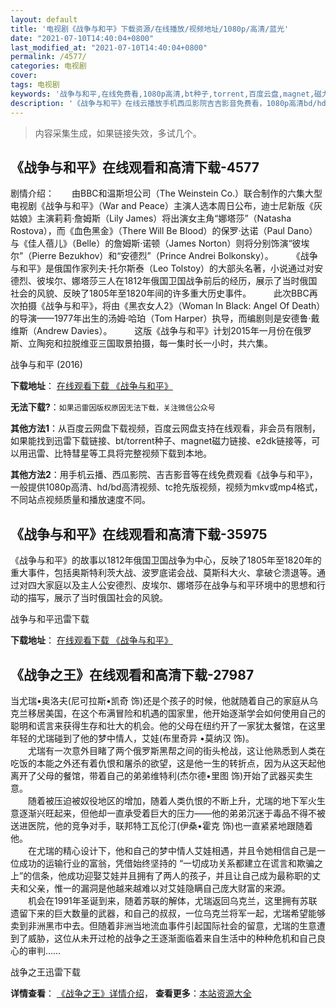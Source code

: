 ```yaml
---
layout: default
title: '电视剧《战争与和平》下载资源/在线播放/视频地址/1080p/高清/蓝光'
date: "2021-07-10T14:40:04+0800"
last_modified_at: "2021-07-10T14:40:04+0800"
permalink: /4577/
categories: 电视剧
cover:
tags: 电视剧
keywords: '战争与和平,在线免费看,1080p高清,bt种子,torrent,百度云盘,magnet,磁力链,迅雷下载资源'
description: '《战争与和平》在线云播放手机西瓜影院吉吉影音免费看，1080p高清bd/hd未删减完整版和tc抢先枪版，mkv/mp4格式，附带bt/torrent种子、magnet/磁力链、百度云盘、网盘资源迅雷下载链接'
---
```


>内容采集生成，如果链接失效，多试几个。


## 《战争与和平》在线观看和高清下载-4577

剧情介绍：　　由BBC和温斯坦公司（The Weinstein Co.）联合制作的六集大型电视剧《战争与和平》（War and Peace）主演人选本周日公布，迪士尼新版《灰姑娘》主演莉莉·詹姆斯（Lily James）将出演女主角“娜塔莎”（Natasha Rostova），而《血色黑金》（There Will Be Blood）的保罗·达诺（Paul Dano）与《佳人蓓儿》（Belle）的詹姆斯·诺顿（James Norton）则将分别饰演“彼埃尔”（Pierre Bezukhov）和“安德烈”（Prince Andrei Bolkonsky）。  　　《战争与和平》是俄国作家列夫·托尔斯泰（Leo Tolstoy）的大部头名著，小说通过对安德烈、彼埃尔、娜塔莎三人在1812年俄国卫国战争前后的经历，展示了当时俄国社会的风貌、反映了1805年至1820年间的许多重大历史事件。  　　此次BBC再次拍摄《战争与和平》，将由《黑衣女人2》（Woman In Black: Angel Of Death）的导演——1977年出生的汤姆·哈珀（Tom Harper）执导，而编剧则是安德鲁·戴维斯（Andrew Davies）。  　　这版《战争与和平》计划2015年一月份在俄罗斯、立陶宛和拉脱维亚三国取景拍摄，每一集时长一小时，共六集。


战争与和平 (2016)

**下载地址**： [在线观看下载 《战争与和平》](https://www.btbtdy.me/btdy/dy2902.html) 


**无法下载?**：`如果迅雷因版权原因无法下载，关注微信公众号 `

**其他方法1**：从百度云网盘下载视频，百度云网盘支持在线观看，非会员有限制，如果能找到迅雷下载链接、bt/torrent种子、magnet磁力链接、e2dk链接等，可以用迅雷、比特彗星等工具将完整视频下载到本地。

**其他方法2**：用手机云播、西瓜影院、吉吉影音等在线免费观看《战争与和平》，一般提供1080p高清、hd/bd高清视频、tc抢先版视频，视频为mkv或mp4格式，不同站点视频质量和播放速度不同。


## 《战争与和平》在线观看和高清下载-35975

《战争与和平》的故事以1812年俄国卫国战争为中心，反映了1805年至1820年的重大事件，包括奥斯特利茨大战、波罗底诺会战、莫斯科大火、拿破仑溃退等。通过对四大家庭以及主人公安德烈、皮埃尔、娜塔莎在战争与和平环境中的思想和行动的描写，展示了当时俄国社会的风貌。<!---剧情end--->


战争与和平迅雷下载

**下载地址**： [在线观看下载 《战争与和平》](https://www.993dy.com//vod-detail-id-9980.html) 


## 《战争之王》在线观看和高清下载-27987

当尤瑞&bull;奥洛夫(尼可拉斯•凯奇 饰)还是个孩子的时候，他就随着自己的家庭从乌克兰移居美国，在这个布满冒险和机遇的国家里，他开始逐渐学会如何使用自己的聪明和谎言来获得生存和壮大的机会。他的父母在纽约开了一家犹太餐馆，在这里年轻的尤瑞碰到了他的梦中情人，艾娃(布里奇异 •莫纳汉 饰)。<br />　　尤瑞有一次意外目睹了两个俄罗斯黑帮之间的街头枪战，这让他熟悉到人类在吃饭的本能之外还有着仇恨和屠杀的欲望，这是他一生的转折点，因为从这天起他离开了父母的餐馆，带着自己的弟弟维特利(杰尔德&bull;里图 饰)开始了武器买卖生意。<br />　　随着被压迫被奴役地区的增加，随着人类仇恨的不断上升，尤瑞的地下军火生意逐渐兴旺起来，但他却一直承受着巨大的压力&mdash;—他的弟弟沉迷于毒品不得不被送进医院，他的竞争对手，联邦特工瓦伦汀(伊桑•霍克 饰)也一直紧紧地跟随着他。<br />　　在尤瑞的精心设计下，他和自己的梦中情人艾娃相遇，并且令她相信自己是一位成功的运输行业的富翁，凭借始终坚持的 “一切成功关系都建立在谎言和欺骗之上&rdquo;的信条，他成功迎娶艾娃并且拥有了两人的孩子，并且让自己成为最称职的丈夫和父亲，惟一的漏洞是他越来越难以对艾娃隐瞒自己庞大财富的来源。<br />　　机会在1991年圣诞到来，随着苏联的解体，尤瑞返回乌克兰，这里拥有苏联遗留下来的巨大数量的武器，和自己的叔叔，一位乌克兰将军一起，尤瑞希望能够卖到非洲黑市中去。但随着非洲当地流血事件引起国际社会的留意，尤瑞的生意遭到了威胁，这位从未开过枪的战争之王逐渐面临着来自生活中的种种危机和自己良心的审判……


战争之王迅雷下载

**详情查看**： [《战争之王》详情介绍](/movie/27987/)， **查看更多**：[本站资源大全](/movie/t/all/)

